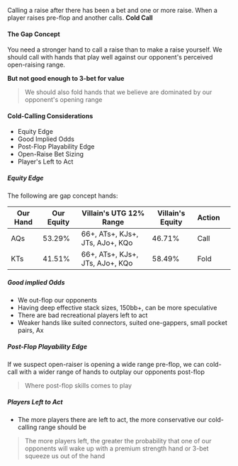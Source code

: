 Calling a raise after there has been a bet and one or more raise. When a player raises pre-flop and another calls. **Cold Call**


#### The Gap Concept
You need a stronger hand to call a raise than to make a raise yourself. We should call with hands that play well against our opponent's perceived open-raising range.

**But not good enough to 3-bet for value**

> We should also fold hands that we believe are dominated by our opponent's opening range

#### Cold-Calling Considerations
- Equity Edge
- Good Implied Odds
- Post-Flop Playability Edge
- Open-Raise Bet Sizing
- Player's Left to Act 

##### Equity Edge

The following are gap concept hands:

| Our Hand | Our Equity | Villain's UTG 12% Range         | Villain's Equity | Action |     |
| -------- | ---------- | ------------------------------- | ---------------- | ------ | --- |
| AQs      | 53.29%     | 66+, ATs+, KJs+, JTs, AJo+, KQo | 46.71%           | Call   |     |
| KTs      | 41.51%     | 66+, ATs+, KJs+, JTs, AJo+, KQo | 58.49%           | Fold   |     |

##### Good implied Odds

- We out-flop our opponents
- Having deep effective stack sizes, 150bb+, can be more speculative
- There are bad recreational players left to act
- Weaker hands like suited connectors, suited one-gappers, small pocket pairs, Ax

##### Post-Flop Playability Edge

If we suspect open-raiser is opening a wide range pre-flop, we can cold-call with a wider range of hands to outplay our opponents post-flop

> Where post-flop skills comes to play


##### Players Left to Act

- The more players there are left to act, the more conservative our cold-calling range should be

>The more players left, the greater the probability that one of our opponents will wake up with a premium strength hand or 3-bet squeeze us out of the hand